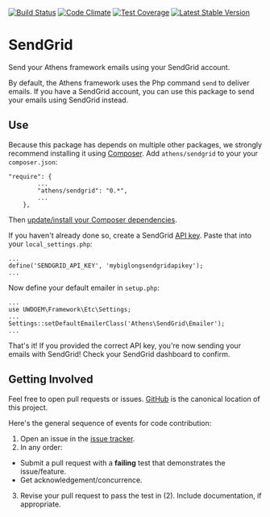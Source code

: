 [![Build Status](https://travis-ci.org/AthensFramework/sendgrid.svg)](https://travis-ci.org/AthensFramework/sendgrid)
[![Code Climate](https://codeclimate.com/github/AthensFramework/sendgrid/badges/gpa.svg)](https://codeclimate.com/github/AthensFramework/sendgrid)
[![Test Coverage](https://codeclimate.com/github/AthensFramework/sendgrid/badges/coverage.svg)](https://codeclimate.com/github/AthensFramework/sendgrid/coverage)
[![Latest Stable Version](https://poser.pugx.org/athens/sendgrid/v/stable)](https://packagist.org/packages/athens/sendgrid)

SendGrid
===============
Send your Athens framework emails using your SendGrid account.

By default, the Athens framework uses the Php command `send` to deliver emails. If you have a SendGrid account, you can use this package to send your emails using SendGrid instead.

Use
---

Because this package has depends on multiple other packages, we strongly recommend installing it using [Composer](https://www.getcomposer.org). Add `athens/sendgrid` to your your `composer.json`:

```
"require": {
        ...
        "athens/sendgrid": "0.*",
        ...
    },
```

Then [update/install your Composer dependencies](https://getcomposer.org/doc/01-basic-usage.md#installing-dependencies).

If you haven't already done so, create a SendGrid [API key](https://app.sendgrid.com/settings/api_keys). Paste that into your `local_settings.php`:

```
...
define('SENDGRID_API_KEY', 'mybiglongsendgridapikey');
...
```

Now define your default emailer in `setup.php`:

```
...
use UWDOEM\Framework\Etc\Settings;
...
Settings::setDefaultEmailerClass('Athens\SendGrid\Emailer');
...
```

That's it! If you provided the correct API key, you're now sending your emails with SendGrid! Check your SendGrid dashboard to confirm.

Getting Involved
----------------

Feel free to open pull requests or issues. [GitHub](https://github.com/AthensFramework/sendgrid) is the canonical location of this project.

Here's the general sequence of events for code contribution:

1. Open an issue in the [issue tracker](https://github.com/AthensFramework/sendgrid/issues/).
2. In any order:
  * Submit a pull request with a **failing** test that demonstrates the issue/feature.
  * Get acknowledgement/concurrence.
3. Revise your pull request to pass the test in (2). Include documentation, if appropriate.

